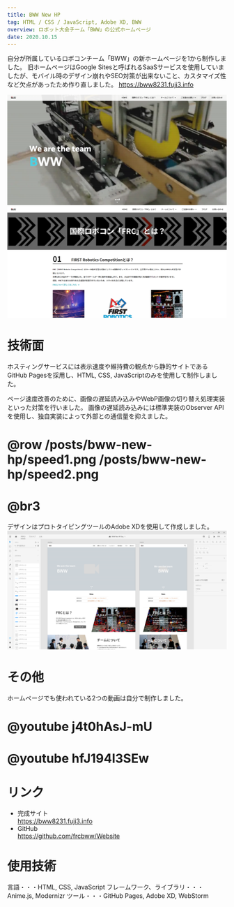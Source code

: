 ```yaml
---
title: BWW New HP
tag: HTML / CSS / JavaScript, Adobe XD, BWW
overview: ロボット大会チーム「BWW」の公式ホームページ
date: 2020.10.15
---
```


自分が所属しているロボコンチーム「BWW」の新ホームページを1から制作しました。
旧ホームページはGoogle Sitesと呼ばれるSaaSサービスを使用していましたが、モバイル時のデザイン崩れやSEO対策が出来ないこと、カスタマイズ性など欠点があったため作り直しました。
https://bww8231.fuji3.info

![](/public/posts/bww-new-hp/home.png)
![](/public/posts/bww-new-hp/frc.png)


# 技術面
ホスティングサービスには表示速度や維持費の観点から静的サイトであるGitHub Pagesを採用し、HTML, CSS, JavaScriptのみを使用して制作しました。

ページ速度改善のために、画像の遅延読み込みやWebP画像の切り替え処理実装といった対策を行いました。 画像の遅延読み込みには標準実装のObserver APIを使用し、独自実装によって外部との通信量を抑えました。
# @row /posts/bww-new-hp/speed1.png /posts/bww-new-hp/speed2.png
# @br3

デザインはプロトタイピングツールのAdobe XDを使用して作成しました。
![](/public/posts/bww-new-hp/mockup.png)


# その他
ホームページでも使われている2つの動画は自分で制作しました。

# @youtube j4t0hAsJ-mU
# @youtube hfJ194l3SEw

# リンク
- 完成サイト  
https://bww8231.fuji3.info
- GitHub  
https://github.com/frcbww/Website


# 使用技術
言語・・・HTML, CSS, JavaScript
フレームワーク、ライブラリ・・・Anime.js, Modernizr
ツール・・・GitHub Pages, Adobe XD, WebStorm